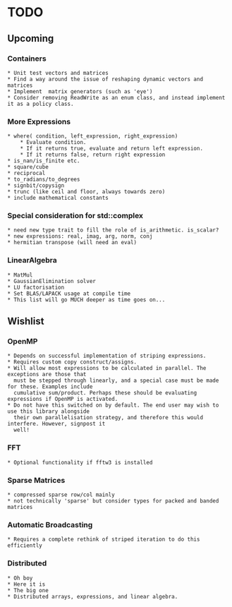 # TODO

## Upcoming

### Containers
    
    * Unit test vectors and matrices
    * Find a way around the issue of reshaping dynamic vectors and matrices
    * Implement  matrix generators (such as 'eye')
    * Consider removing ReadWrite as an enum class, and instead implement it as a policy class.

### More Expressions

    * where( condition, left_expression, right_expression)
        * Evaluate condition.
        * If it returns true, evaluate and return left expression.
        * If it returns false, return right expression
    * is_nan/is_finite etc.
    * square/cube
    * reciprocal
    * to_radians/to_degrees
    * signbit/copysign
    * trunc (like ceil and floor, always towards zero)
    * include mathematical constants

### Special consideration for std::complex

    * need new type trait to fill the role of is_arithmetic. is_scalar?
    * new expressions: real, imag, arg, norm, conj
    * hermitian transpose (will need an eval)

### LinearAlgebra

    * MatMul
    * GaussianElimination solver
    * LU factorisation
    * Set BLAS/LAPACK usage at compile time
    * This list will go MUCH deeper as time goes on...

## Wishlist

### OpenMP

    * Depends on successful implementation of striping expressions.
    * Requires custom copy construct/assigns.
    * Will allow most expressions to be calculated in parallel. The exceptions are those that
      must be stepped through linearly, and a special case must be made for these. Examples include
      cumulative sum/product. Perhaps these should be evaluating expressions if OpenMP is activated.
    * Do not have this switched on by default. The end user may wish to use this library alongside
      their own parallelisation strategy, and therefore this would interfere. However, signpost it
      well!

### FFT

    * Optional functionality if fftw3 is installed

### Sparse Matrices

    * compressed sparse row/col mainly
    * not technically 'sparse' but consider types for packed and banded matrices

### Automatic Broadcasting

    * Requires a complete rethink of striped iteration to do this efficiently

### Distributed

    * Oh boy
    * Here it is
    * The big one
    * Distributed arrays, expressions, and linear algebra.
